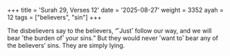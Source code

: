 +++
title = 'Surah 29, Verses 12'
date = '2025-08-27'
weight = 3352
ayah = 12
tags = ["believers", "sin"]
+++

The disbelievers say to the believers, “˹Just˺ follow our way, and we will bear ˹the burden of˺ your sins.” But they would never ˹want to˺ bear any of the believers’ sins. They are simply lying.